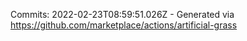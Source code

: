 Commits: 2022-02-23T08:59:51.026Z - Generated via https://github.com/marketplace/actions/artificial-grass
<br>
